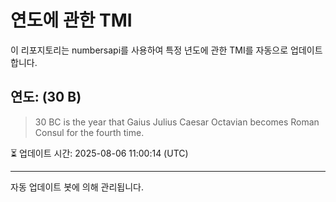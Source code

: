 
# 연도에 관한 TMI

이 리포지토리는 numbersapi를 사용하여 특정 년도에 관한 TMI를 자동으로 업데이트합니다.

## 연도: (30 B)
> 30 BC is the year that Gaius Julius Caesar Octavian becomes Roman Consul for the fourth time.

⏳ 업데이트 시간: 2025-08-06 11:00:14 (UTC)

---
자동 업데이트 봇에 의해 관리됩니다.
